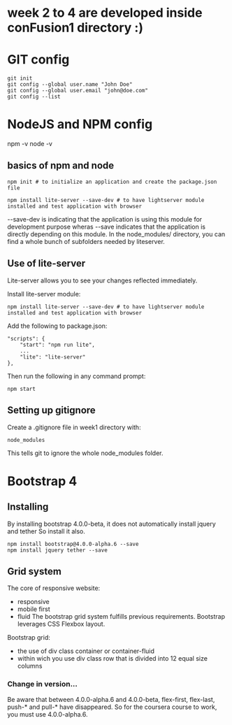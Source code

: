 # week 2 to 4 are developed inside conFusion1 directory :)

# GIT config

```
git init
git config --global user.name "John Doe"
git config --global user.email "john@doe.com"
git config --list
```

# NodeJS and NPM config

npm -v
node -v

## basics of npm and node

```
npm init # to initialize an application and create the package.json file

npm install lite-server --save-dev # to have lightserver module installed and test application with browser
```
--save-dev is indicating that the application is using this module for development purpose
wheras --save indicates that the application is directly depending on this module.
In the node_modules/ directory, you can find a whole bunch of subfolders needed by liteserver.

## Use of lite-server

Lite-server allows you to see your changes reflected immediately.

Install lite-server module:
```
npm install lite-server --save-dev # to have lightserver module installed and test application with browser
```

Add the following to package.json:
```
"scripts": {
    "start": "npm run lite",
    ...
    "lite": "lite-server"
},
```

Then run the following in any command prompt:
```
npm start
```

## Setting up gitignore

Create a .gitignore file in week1 directory with:
```
node_modules
```
This tells git to ignore the whole node_modules folder.

# Bootstrap 4

## Installing

By installing bootstrap 4.0.0-beta, it does not automatically install jquery and tether
So install it also.

```
npm install bootstrap@4.0.0-alpha.6 --save
npm install jquery tether --save
```

## Grid system

The core of responsive website:
* responsive
* mobile first
* fluid
The bootstrap grid system fulfills previous requirements.
Bootstrap leverages CSS Flexbox layout.

Bootstrap grid:
* the use of div class container or container-fluid
* within wich you use div class row that is divided into 12 equal size columns

### Change in version...

Be aware that between 4.0.0-alpha.6 and 4.0.0-beta, flex-first, flex-last, push-* and pull-* have disappeared.
So for the coursera course to work, you must use 4.0.0-alpha.6.
